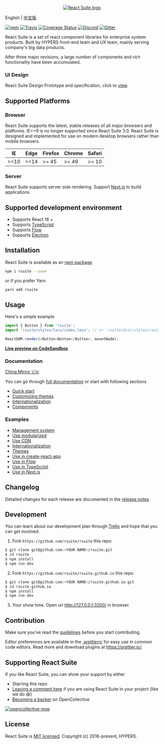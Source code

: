 <p align="center">
  <a href="https://rsuitejs.com" target="_blank" rel="noopener noreferrer">
   <img src="https://user-images.githubusercontent.com/1203827/44192693-0440f400-a163-11e8-9d7c-0cc55797e0cb.png" alt="React Suite logo">
  </a>
</p>

English | [中文版][readm-cn]

[![npm][npm-svg]][npm-home] [![Travis][travis-svg]][travis-home] [![Coverage Status][coverage-svg]][coverage-home] [![Discord][discord-svg]][discord-invite] [![Gitter][gitter-svg]][gitter]

React Suite is a set of react component libraries for enterprise system products. Built by HYPERS front-end team and UX team, mainly serving company's big data products.

After three major revisions, a large number of components and rich functionality have been accumulated.

### UI Design

React Suite Design Prototype and specification, click to [view][rsuite-design].


## Supported Platforms


### Browser

React Suite supports the latest, stable releases of all major browsers and platforms. IE<=9 is no longer supported since React Suite 3.0. React Suite is designed and implemented for use on modern desktop browsers rather than mobile browsers.

| IE   | Edge | Firefox | Chrome | Safari |
| ---- | ---- | ------- | ------ | ------ |
| >=10 | >=14 | >= 45   | >= 49  | >= 10  |


### Server

React Suite supports server side rendering. Support [Next.js](https://github.com/zeit/next.js) to build applications.

## Supported development environment

- Supports React 16 +
- Supports [TypeScript](http://www.typescriptlang.org/)
- Supports [Flow](https://flow.org/)
- Supports [Electron](https://electronjs.org/)


## Installation

React Suite is available as an [npm package][npm-home].

```bash
npm i rsuite --save
```

or if you prefer Yarn

```bash
yarn add rsuite
```

## Usage

Here's a simple example

```js
import { Button } from 'rsuite';
import 'rsuite/styles/less/index.less'; // or 'rsuite/dist/styles/rsuite.min.css'

ReactDOM.render(<Button>Button</Button>, mountNode);
```

[**Live preview on CodeSandbox**][live-preview-on-codesandbox]

### Documentation

[China Mirror 🇨🇳 ][rsuite-gitee]

You can go through [full documentation][rsuite-doc-guide] or start with following sections

* [Quick start][rsuite-doc-guide]
* [Customizing themes][rsuite-doc-guide-themes]
* [Internationalization][rsuite-doc-guide-intl]
* [Components][rsuite-components-overview]

### Examples

- [Management system][demo-admin]
- [Use modularized][demo-modular-import]
- [Use CDN][demo-cdn]
- [Internationalization][demo-intl-app]
- [Themes][demo-multiple-themes]
- [Use in create-react-app][demo-create-react-app]
- [Use in Flow][demo-flow-app]
- [Use in TypeScript][demo-typescript-app]
- [Use in Next.js][demo-ssr-app]

## Changelog

Detailed changes for each release are documented in the [release notes][release-notes].


## Development

You can learn about our development plan through [Trello](https://trello.com/b/nsaUoK7S/rsuite) and hope that you can get involved.


1. Fork `https://github.com/rsuite/rsuite` this repo.

```bash
$ git clone git@github.com:<YOUR NAME>/rsuite.git
$ cd rsuite
$ npm install
$ npm run dev
```

2. Fork `https://github.com/rsuite/rsuite.github.io` this repo.

```bash
$ git clone git@github.com:<YOUR NAME>/rsuite.github.io.git
$ cd rsuite.github.io
$ npm install
$ npm run dev
```

3. Your show time. Open url http://127.0.0.1:3200/ in browser.


## Contribution

Make sure you've read the [guidelines][contributing] before you start contributing.

Editor preferences are available in the [.prettierrc][prettierrc] for easy use in common code editors. Read more and download plugins at https://prettier.io/.



## Supporting React Suite

If you like React Suite, you can show your support by either

- Starring this repo
- [Leaving a comment here][issues-11] if you are using React Suite in your project (like we do :smile:)
- [Becoming a backer][opencollective-home] on OpenCollective

[![opencollective-now][opencollective-svg]][opencollective-home]

## License

React Suite is [MIT licensed][LICENSE]. Copyright (c) 2016-present, HYPERS.

[readm-cn]:https://github.com/rsuite/rsuite/blob/master/README_zh.md
[npm-svg]:https://badge.fury.io/js/rsuite.svg
[npm-home]:https://www.npmjs.com/package/rsuite
[travis-svg]:https://travis-ci.org/rsuite/rsuite.svg?branch=master
[travis-home]:https://travis-ci.org/rsuite/rsuite
[coverage-svg]:https://coveralls.io/repos/github/rsuite/rsuite/badge.svg?branch=master
[coverage-home]:https://coveralls.io/github/rsuite/rsuite?branch=master
[discord-svg]:https://img.shields.io/badge/Discord-Join%20chat%20%E2%86%92-738bd7.svg
[discord-invite]:https://discord.gg/R8mnjwh
[rsuite-design]:https://rsuitejs.com/design/index.html
[live-preview-on-codesandbox]:https://codesandbox.io/s/mo7jxvr9x9?from-embed
[rsuite-doc-guide]:https://rsuitejs.com/en/guide/introduction
[rsuite-doc-guide-themes]:https://rsuitejs.com/en/guide/themes
[rsuite-doc-guide-intl]:https://rsuitejs.com/en/guide/intl
[rsuite-components-overview]:https://rsuitejs.com/en/components/overview
[release-notes]:https://github.com/rsuite/rsuite/releases
[contributing]:https://github.com/rsuite/rsuite/blob/master/CONTRIBUTING.md
[prettierrc]:https://github.com/rsuite/rsuite/wiki/.prettierrc
[issues-11]:https://github.com/rsuite/rsuite/issues/11
[opencollective-svg]:https://opencollective.com/rsuite/tiers/backer.svg?avatarHeight=36
[opencollective-home]:https://opencollective.com/rsuite
[LICENSE]:https://github.com/rsuite/rsuite/blob/master/LICENSE
[rsuite-gitee]:http://rsuite.gitee.io/
[rsuite-sample]:https://sample.rsuitejs.com/
[gitter]:https://gitter.im/rsuite/rsuite?utm_source=badge&utm_medium=badge&utm_campaign=pr-badge
[gitter-svg]:https://badges.gitter.im/rsuite/rsuite.svg
[demo-admin]:https://github.com/rsuite/rsuite-management-system
[demo-modular-import]:https://github.com/rsuite/examples/tree/master/modular-import
[demo-cdn]:https://github.com/rsuite/examples/tree/master/cdn
[demo-create-react-app]:https://github.com/rsuite/examples/tree/master/create-react-app
[demo-intl-app]:https://github.com/rsuite/examples/tree/master/intl-app
[demo-multiple-themes]:https://github.com/rsuite/examples/tree/master/multiple-themes
[demo-flow-app]:https://github.com/rsuite/examples/tree/master/flow-app
[demo-typescript-app]:https://github.com/rsuite/examples/tree/master/typescript-app
[demo-ssr-app]:https://github.com/rsuite/rsuite-management-system-ssr


